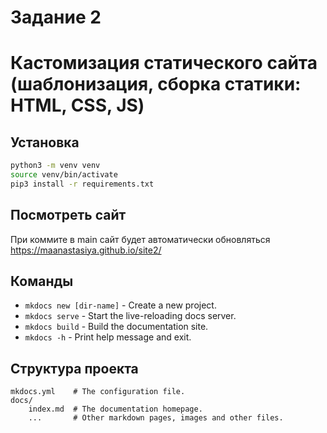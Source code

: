 # Задание 2
# Кастомизация статического сайта (шаблонизация, сборка статики: HTML, CSS, JS)

## Установка

```bash
python3 -m venv venv
source venv/bin/activate
pip3 install -r requirements.txt
```

## Посмотреть сайт
При коммите в main сайт будет автоматически обновляться https://maanastasiya.github.io/site2/

## Команды

* `mkdocs new [dir-name]` - Create a new project.
* `mkdocs serve` - Start the live-reloading docs server.
* `mkdocs build` - Build the documentation site.
* `mkdocs -h` - Print help message and exit.

## Структура проекта

    mkdocs.yml    # The configuration file.
    docs/
        index.md  # The documentation homepage.
        ...       # Other markdown pages, images and other files.
